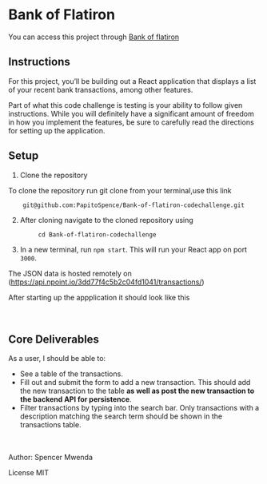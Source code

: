 # Bank of Flatiron

You can access this project through <a href='https://profound-faun-dd5d1e.netlify.app/'>Bank of flatiron</a>

## Instructions

For this project, you’ll be building out a React application that displays a 
list of your recent bank transactions, among other features.

Part of what this code challenge is testing is your ability to follow given
instructions. While you will definitely have a significant amount of freedom in
how you implement the features, be sure to carefully read the directions for
setting up the application.

## Setup

1. Clone the repository

To clone the repository run git clone from your terminal,use this link
    
        git@github.com:PapitoSpence/Bank-of-flatiron-codechallenge.git

2. After cloning navigate to the cloned repository using 

            cd Bank-of-flatiron-codechallenge

3. In a new terminal, run `npm start`. This will run your React app on port `3000`.

The JSON data is hosted remotely on (https://api.npoint.io/3dd77f4c5b2c04fd1041/transactions/)

After starting up the appplication it should look like this
<br><br><br>


## Core Deliverables

As a user, I should be able to:

- See a table of the transactions.
- Fill out and submit the form to add a new transaction. This should add the new
  transaction to the table **as well as post the new transaction to the backend
  API for persistence**.
- Filter transactions by typing into the search bar. Only transactions with a
  description matching the search term should be shown in the transactions
  table.
<br><br><br>

Author: Spencer Mwenda 

License MIT



